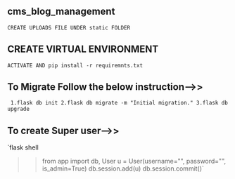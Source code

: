 ## cms_blog_management
`CREATE UPLOADS FILE UNDER static FOLDER`

## CREATE VIRTUAL ENVIRONMENT
  `ACTIVATE AND pip install -r requiremnts.txt`

## To Migrate Follow the below instruction-->>
` 1.flask db init
 2.flask db migrate -m "Initial migration."
 3.flask db upgrade`
 
## To create Super user-->>
`flask shell
 >> from app import db, User
 >> u = User(username="", password="", is_admin=True)
 >> db.session.add(u)
 >> db.session.commit()`
